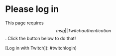 # Please log in

This page requires $$msg||Twitch authentication$$. Click the button below to do that!

[Log in with Twitch](: #twitchlogin)

<script>let login_scope = "$$scopes||$$";</script><script type=module src="$$static||utils.js$$"></script>
